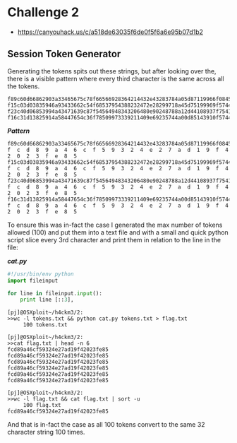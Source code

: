 # Challenge 2
  - https://canyouhack.us/c/a518de63035f6de0f5f6a6e95b07d1b2

## Session Token Generator

Generating the tokens spits out these strings, but after looking over the, there is a visible pattern where every third character is the same across all the tokens.
```
f89c60d66862903a33465675c78f66566928364214432e43283784a05d87119966f08451252006277392f04e34831522
f15c03d03835946a93433662c54f68537954388232472e28299718a45d75199969f57441211083268357f09e01801551
f23c40d06853994a43471639c87f54564948343206480e90248788a12d44108937f75419241062297311f98e83872501
f16c31d13825914a58447654c36f78509973339211409e69235744a00d85143910f57443241070262350f20e45816542
```

***Pattern***
```
f89c60d66862903a33465675c78f66566928364214432e43283784a05d87119966f08451252006277392f04e34831522
f  c  d  8  9  a  4  6  c  f  5  9  3  2  4  e  2  7  a  d  1  9  f  4  2  0  2  3  f  e  8  5
f15c03d03835946a93433662c54f68537954388232472e28299718a45d75199969f57441211083268357f09e01801551
f  c  d  8  9  a  4  6  c  f  5  9  3  2  4  e  2  7  a  d  1  9  f  4  2  0  2  3  f  e  8  5
f23c40d06853994a43471639c87f54564948343206480e90248788a12d44108937f75419241062297311f98e83872501
f  c  d  8  9  a  4  6  c  f  5  9  3  2  4  e  2  7  a  d  1  9  f  4  2  0  2  3  f  e  8  5
f16c31d13825914a58447654c36f78509973339211409e69235744a00d85143910f57443241070262350f20e45816542
f  c  d  8  9  a  4  6  c  f  5  9  3  2  4  e  2  7  a  d  1  9  f  4  2  0  2  3  f  e  8  5
```

To ensure this was in-fact the case I generated the max number of tokens allowed (100) and put them into a text file and with a small and quick python script slice every 3rd character and print them in relation to the line in the file:

***cat.py***
```python
#!/usr/bin/env python
import fileinput

for line in fileinput.input():
    print line [::3],
```

```
[pj]@OSXploit~/h4ckm3/2:
>>wc -l tokens.txt && python cat.py tokens.txt > flag.txt
     100 tokens.txt

[pj]@OSXploit~/h4ckm3/2:
>>cat flag.txt | head -n 6
fcd89a46cf59324e27ad19f42023fe85
fcd89a46cf59324e27ad19f42023fe85
fcd89a46cf59324e27ad19f42023fe85
fcd89a46cf59324e27ad19f42023fe85
fcd89a46cf59324e27ad19f42023fe85
fcd89a46cf59324e27ad19f42023fe85

[pj]@OSXploit~/h4ckm3/2:
>>wc -l flag.txt && cat flag.txt | sort -u
     100 flag.txt
fcd89a46cf59324e27ad19f42023fe85
```

And that is in-fact the case as all 100 tokens convert to the same 32 character string 100 times.
